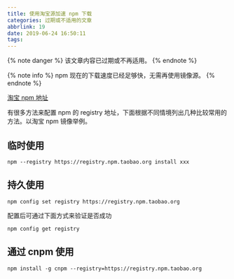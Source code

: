 ```yaml
---
title: 使用淘宝源加速 npm 下载
categories: 过期或不适用的文章
abbrlink: 19
date: 2019-06-24 16:50:11
tags:
---
```

{% note danger %}
该文章内容已过期或不再适用。
{% endnote %}

{% note info %}
npm 现在的下载速度已经足够快，无需再使用镜像源。
{% endnote %}

[淘宝 npm 地址](http://npm.taobao.org/)

有很多方法来配置 npm 的 registry 地址，下面根据不同情境列出几种比较常用的方法。以淘宝 npm 镜像举例。

## 临时使用

```
npm --registry https://registry.npm.taobao.org install xxx
```

## 持久使用

```
npm config set registry https://registry.npm.taobao.org
```

配置后可通过下面方式来验证是否成功

```
npm config get registry
```

## 通过 cnpm 使用

```
npm install -g cnpm --registry=https://registry.npm.taobao.org
```
